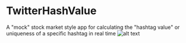 # TwitterHashValue
A "mock" stock market style app for calculating the "hashtag value" or uniqueness of a specific hashtag in real time
![alt text](https://www.dropbox.com/s/kqipqmbkg4l2xga/HTML5TweetTicker.PNG?raw=1)
